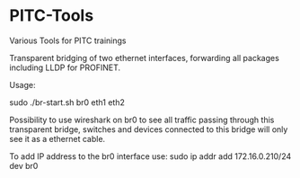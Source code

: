 # PITC-Tools
Various Tools for PITC trainings

Transparent bridging of two ethernet interfaces, forwarding all packages including LLDP for PROFINET.

Usage:

sudo ./br-start.sh br0 eth1 eth2

Possibility to use wireshark on br0 to see all traffic passing through this transparent bridge, switches and devices connected to this bridge will only see it as a ethernet cable.

To add IP address to the br0 interface use:
sudo ip addr add 172.16.0.210/24 dev br0

